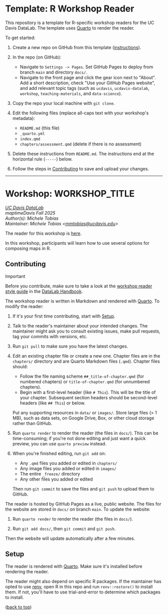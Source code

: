 # Template: R Workshop Reader

This repository is a template for R-specific workshop readers for the UC Davis
DataLab. The template uses [Quarto][] to render the reader.

To get started:

1. Create a new repo on GitHub from this template
   ([instructions][gh-templates]).

2. In the repo (on GitHub):
    * Navigate to `Settings -> Pages`. Set GitHub Pages to deploy from branch
      `main` and directory `docs/`.
    * Navigate to the front page and click the gear icon next to "About". Add a
      short description, check "Use your GitHub Pages website", and add
      relevant topic tags (such as `ucdavis`, `ucdavis-datalab`, `workshop`,
      `teaching-materials`, and `data-science`).

3. Copy the repo your local machine with `git clone`.

4. Edit the following files (replace all-caps text with your workshop's
   metadata):
    * `README.md` (this file)
    * `_quarto.yml`
    * `index.qmd`
    * `chapters/assessment.qmd` (delete if there is no assessment)

5. Delete these instructions from `README.md`. The instructions end at the
   horizontal rule (`-----`) below.

6. Follow the steps in [Contributing](#contributing) to save and upload your
   changes.

[gh-templates]: https://docs.github.com/en/repositories/creating-and-managing-repositories/creating-a-repository-from-a-template

-----

# Workshop: WORKSHOP_TITLE

_[UC Davis DataLab][datalab]_  
_maptimeDavis Fall 2025_  
_Author(s): Michele Tobias_  
_Maintainer: Michele Tobias <<mmtobias@ucdavis.edu>>_

The reader for this workshop is [here][reader].

In this workshop, participants will learn how to use several options for composing maps in R.

[datalab]: https://datalab.ucdavis.edu/
[reader]: https://ucdavisdatalab.github.io/workshop_maps_in_R/


## Contributing

> [!IMPORTANT]
> Before you contribute, make sure to take a look at the
> [workshop reader style guide][style] in the [DataLab Handbook][handbook].

[style]: https://github.com/datalab-dev/handbook/tree/main/workshops
[handbook]: https://github.com/datalab-dev/handbook

The workshop reader is written in Markdown and rendered with [Quarto][]. To
modify the reader:

1.  If it's your first time contributing, start with [Setup](#setup).

2.  Talk to the reader's maintainer about your intended changes. The
    maintainer might ask you to consult existing issues, make pull requests,
    tag your commits with versions, etc.

3.  Run `git pull` to make sure you have the latest changes.

3.  Edit an existing chapter file or create a new one. Chapter files are in the
    `chapters/` directory and are Quarto Markdown files (`.qmd`). Chapter files
    should:

    * Follow the file naming scheme `##_title-of-chapter.qmd` (for numbered
      chapters) or `title-of-chapter.qmd` (for unnumbered chapters).
    * Begin with a first-level header (like `# This`). This will be the title
      of your chapter. Subsequent section headers should be second-level
      headers (like `## This`) or below.

    Put any supporting resources in `data/` or `images/`. Store large files (>
    1 MB), such as data sets, on Google Drive, Box, or other cloud storage
    rather than GitHub.

4.  Run `quarto render` to render the reader (the files in `docs/`). This can
    be time-consuming; if you're not done editing and just want a quick
    preview, you can use `quarto preview` instead.

5.  When you're finished editing, run `git add` on:

    * Any `.qmd` files you added or edited in `chapters/`
    * Any image files you added or edited in `images/`
    * The entire `_freeze/` directory
    * Any other files you added or edited

    Then run `git commit` to save the files and `git push` to upload them to
    GitHub.

The reader is hosted by GitHub Pages as a live, public website. The files for
the website are stored in `docs/` on branch `main`. To update the website:

1.  Run `quarto render` to render the reader (the files in `docs/`).

2.  Run `git add docs/`, then `git commit` and `git push`.

Then the website will update automatically after a few minutes.


## Setup

The reader is rendered with [Quarto][]. Make sure it's installed before
rendering the reader.

[Quarto]: https://quarto.org/

The reader might also depend on specific R packages. If the maintainer has
opted to use [renv][], open R in this repo and run `renv::restore()` to install
them. If not, you'll have to use trial-and-error to determine which packages to
install.

[renv]: https://rstudio.github.io/renv/


([back to top](#))

